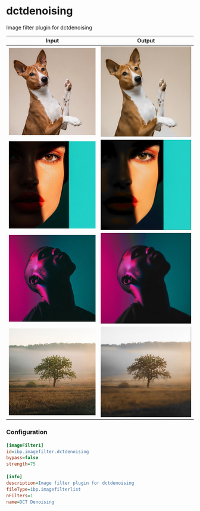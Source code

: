 # dctdenoising

Image filter plugin for dctdenoising

| Input | Output |
|--------|--------|
| ![dog](../assets/img_in/dog.jpg) | ![dog_dctdenoising](../assets/img_out/dog_dctdenoising.jpg) |
| ![female](../assets/img_in/female.jpg) | ![female_dctdenoising](../assets/img_out/female_dctdenoising.jpg) |
| ![male](../assets/img_in/male.jpg) | ![male_dctdenoising](../assets/img_out/male_dctdenoising.jpg) |
| ![tree](../assets/img_in/tree.jpg) | ![tree_dctdenoising](../assets/img_out/tree_dctdenoising.jpg) |

### Configuration

```ini
[imageFilter1]
id=ibp.imagefilter.dctdenoising
bypass=false
strength=75

[info]
description=Image filter plugin for dctdenoising
fileType=ibp.imagefilterlist
nFilters=1
name=DCT Denoising


```
